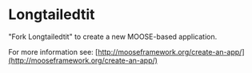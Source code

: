 Longtailedtit
=====

"Fork Longtailedtit" to create a new MOOSE-based application.

For more information see: [http://mooseframework.org/create-an-app/](http://mooseframework.org/create-an-app/)
